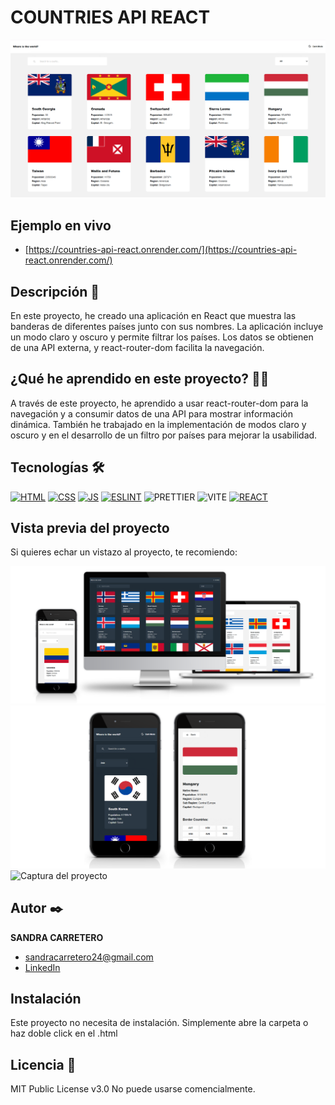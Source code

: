 # COUNTRIES API REACT
![Imagen del proyecto](https://github.com/SandraCarretero/countries-api-react/blob/main/public/images/countries_landing.png)

## Ejemplo en vivo

  - [https://countries-api-react.onrender.com/](https://countries-api-react.onrender.com/)

## Descripción 📑

En este proyecto, he creado una aplicación en React que muestra las banderas de diferentes países junto con sus nombres. La aplicación incluye un modo claro y oscuro y permite filtrar los países. Los datos se obtienen de una API externa, y react-router-dom facilita la navegación.

## ¿Qué he aprendido en este proyecto? 🙇🏻

A través de este proyecto, he aprendido a usar react-router-dom para la navegación y a consumir datos de una API para mostrar información dinámica. También he trabajado en la implementación de modos claro y oscuro y en el desarrollo de un filtro por países para mejorar la usabilidad.

## Tecnologías 🛠

<!-- Iconos sacados de: https://github.com/hendrasob/badges/blob/master/README.md y https://github.com/alexandresanlim/Badges4-README.md-Profile -->

[![HTML](https://img.shields.io/badge/HTML5-E34F26?style=for-the-badge&logo=html5&logoColor=white)](https://es.wikipedia.org/wiki/HTML5)
[![CSS](https://img.shields.io/badge/CSS3-1572B6?style=for-the-badge&logo=css3&logoColor=white)](https://es.wikipedia.org/wiki/CSS)
[![JS](https://img.shields.io/badge/JavaScript-F7DF1E?style=for-the-badge&logo=javascript&logoColor=black)](https://es.wikipedia.org/wiki/JavaScript)
[![ESLINT](https://img.shields.io/badge/eslint-3A33D1?style=for-the-badge&logo=eslint&logoColor=white)](https://en.wikipedia.org/wiki/ESLint)
![PRETTIER](https://img.shields.io/badge/prettier-1A2C34?style=for-the-badge&logo=prettier&logoColor=F7BA3E)
![VITE](https://img.shields.io/badge/Vite-B73BFE?style=for-the-badge&logo=vite&logoColor=FFD62E)
[![REACT](https://img.shields.io/badge/-ReactJs-61DAFB?logo=react&logoColor=white&style=for-the-badge)](https://es.wikipedia.org/wiki/React)

## Vista previa del proyecto

Si quieres echar un vistazo al proyecto, te recomiendo:

![Captura del proyecto](https://github.com/SandraCarretero/countries-api-react/blob/main/public/images/countries.png)
![Captura del proyecto](https://github.com/SandraCarretero/countries-api-react/blob/main/public/images/countries-pages.png)
![Captura del proyecto](https://github.com/SandraCarretero/countries-api-react/blob/main/public/images/countries-pages2.png)

## Autor ✒️

**SANDRA CARRETERO**

- [sandracarretero24@gmail.com](sandracarretero24@gmail.com)
- [LinkedIn](https://www.linkedin.com/in/sandra-carretero-lopez/)
<!-- - [Porfolio web](https://tu-dominio.com/) -->

## Instalación

Este proyecto no necesita de instalación. Simplemente abre la carpeta o haz doble click en el .html

## Licencia 📄

MIT Public License v3.0
No puede usarse comencialmente.
